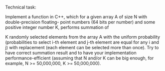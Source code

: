 Technical task:

Implement a function in C++, which for a given array A of size N with double-precision floating-
point numbers (64 bits per number) and some positive integer number K, performs summation of

K randomly selected elements from the array A with the uniform probability (probabilities to select
i-th element and j-th element are equal for any i and j) with replacement (each element can be
selected more than once). Try to have correct summation result and to have your implementation
performance-efficient (assuming that N and/or K can be big enough, for example, N >= 50,000,000,
K >= 50,000,000).
